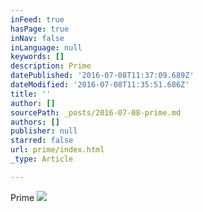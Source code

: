 ```yaml
---
inFeed: true
hasPage: true
inNav: false
inLanguage: null
keywords: []
description: Prime
datePublished: '2016-07-08T11:37:09.689Z'
dateModified: '2016-07-08T11:35:51.686Z'
title: ''
author: []
sourcePath: _posts/2016-07-08-prime.md
authors: []
publisher: null
starred: false
url: prime/index.html
_type: Article

---
```

Prime
![](https://the-grid-user-content.s3-us-west-2.amazonaws.com/74293683-9585-4017-9d33-f587673f8b2d.jpg)